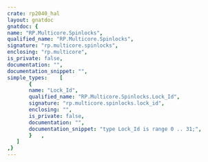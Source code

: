 ```yaml
---
crate: rp2040_hal
layout: gnatdoc
gnatdoc: {
name: "RP.Multicore.Spinlocks",
qualified_name: "RP.Multicore.Spinlocks",
signature: "rp.multicore.spinlocks",
enclosing: "rp.multicore",
is_private: false,
documentation: "",
documentation_snippet: "",
simple_types:    [
       {
       name: "Lock_Id",
       qualified_name: "RP.Multicore.Spinlocks.Lock_Id",
       signature: "rp.multicore.spinlocks.lock_id",
       enclosing: "",
       is_private: false,
       documentation: "",
       documentation_snippet: "type Lock_Id is range 0 .. 31;",
       }   ,
   ]
,}
---
```


